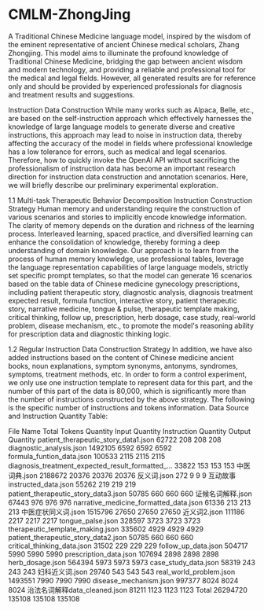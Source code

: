 # CMLM-ZhongJing
A Traditional Chinese Medicine language model, inspired by the wisdom of  the eminent representative of ancient Chinese medical scholars, Zhang Zhongjing.
This model aims to illuminate the profound knowledge of Traditional Chinese Medicine, bridging the gap between ancient wisdom and modern technology, and providing a reliable and professional tool for the medical and legal fields. However, all generated results are for reference only and should be provided by experienced professionals for diagnosis and treatment results and suggestions.

Instruction Data Construction
While many works such as Alpaca, Belle, etc., are based on the self-instruction approach which effectively harnesses the knowledge of large language models to generate diverse and creative instructions, this approach may lead to noise in instruction data, thereby affecting the accuracy of the model in fields where professional knowledge has a low tolerance for errors, such as medical and legal scenarios. Therefore, how to quickly invoke the OpenAI API without sacrificing the professionalism of instruction data has become an important research direction for instruction data construction and annotation scenarios. Here, we will briefly describe our preliminary experimental exploration.

1.1 Multi-task Therapeutic Behavior Decomposition Instruction Construction Strategy
Human memory and understanding require the construction of various scenarios and stories to implicitly encode knowledge information. The clarity of memory depends on the duration and richness of the learning process. Interleaved learning, spaced practice, and diversified learning can enhance the consolidation of knowledge, thereby forming a deep understanding of domain knowledge. Our approach is to learn from the process of human memory knowledge, use professional tables, leverage the language representation capabilities of large language models, strictly set specific prompt templates, so that the model can generate 16 scenarios based on the table data of Chinese medicine gynecology prescriptions, including patient therapeutic story, diagnostic analysis, diagnosis treatment expected result, formula function, interactive story, patient therapeutic story, narrative medicine, tongue & pulse, therapeutic template making, critical thinking, follow up, prescription, herb dosage, case study, real-world problem, disease mechanism, etc., to promote the model's reasoning ability for prescription data and diagnostic thinking logic.

1.2 Regular Instruction Data Construction Strategy
In addition, we have also added instructions based on the content of Chinese medicine ancient books, noun explanations, symptom synonyms, antonyms, syndromes, symptoms, treatment methods, etc. In order to form a control experiment, we only use one instruction template to represent data for this part, and the number of this part of the data is 80,000, which is significantly more than the number of instructions constructed by the above strategy. The following is the specific number of instructions and tokens information.
Data Source and Instruction Quantity Table:

File Name	Total Tokens Quantity	Input Quantity	Instruction Quantity	Output Quantity
patient_therapeutic_story_data1.json	62722	208	208	208
diagnostic_analysis.json	1492105	6592	6592	6592
formula_funtion_data.json	100533	2115	2115	2115
diagnosis_treatment_expected_result_formatted_...	33822	153	153	153
中医词典.json	2188672	20376	20376	20376
反义词.json	272	9	9	9
互动故事instructed_data.json	55262	219	219	219
patient_therapeutic_story_data3.json	50785	660	660	660
证候名词解释.json	67443	976	976	976
narrative_medicine_formatted_data.json	61336	213	213	213
中医症状同义词.json	1515796	27650	27650	27650
近义词2.json	111186	2217	2217	2217
tongue_palse.json	328597	3723	3723	3723
therapeutic_template_making.json	335602	4929	4929	4929
patient_therapeutic_story_data2.json	50785	660	660	660
critical_thinking_data.json	31502	229	229	229
follow_up_data.json	504717	5990	5990	5990
prescription_data.json	107694	2898	2898	2898
herb_dosage.json	564394	5973	5973	5973
case_study_data.json	58319	243	243	243
妇科近义词.json	29740	543	543	543
real_world_problem.json	1493551	7990	7990	7990
disease_mechanism.json	997377	8024	8024	8024
治法名词解释data_cleaned.json	81211	1123	1123	1123
Total	26294720	135108	135108	135108
